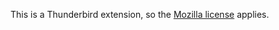 This is a Thunderbird extension, so the [Mozilla license](https://www.mozilla.org/en-US/MPL/2.0/) applies.